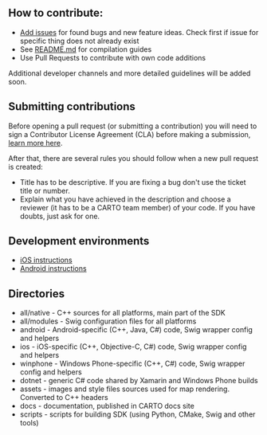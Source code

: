 ## How to contribute:

* [Add issues](https://github.com/CartoDB/mobile-sdk/issues) for found bugs and new feature ideas. Check first if issue for specific thing does not already exist
* See [README.md](https://github.com/CartoDB/mobile-sdk/blob/master/README.md) for compilation guides
* Use Pull Requests to contribute with own code additions

Additional developer channels and more detailed guidelines will be added soon.

## Submitting contributions

Before opening a pull request (or submitting a contribution) you will need to sign a Contributor License Agreement (CLA) before making a submission, [learn more here](https://carto.com/contributing).

After that, there are several rules you should follow when a new pull request is created:

- Title has to be descriptive. If you are fixing a bug don't use the ticket title or number.
- Explain what you have achieved in the description and choose a reviewer (it has to be a CARTO team member) of your code. If you have doubts, just ask for one.

## Development environments

* [iOS instructions](https://github.com/CartoDB/mobile-sdk/tree/master/scripts/ios-dev)
* [Android instructions](https://github.com/CartoDB/mobile-sdk/tree/master/scripts/android-dev)

## Directories

* all/native - C++ sources for all platforms, main part of the SDK
* all/modules - Swig configuration files for all platforms
* android - Android-specific (C++, Java, C#) code, Swig wrapper config and helpers
* ios - iOS-specific (C++, Objective-C, C#) code, Swig wrapper config and helpers
* winphone - Windows Phone-specific (C++, C#) code, Swig wrapper config and helpers
* dotnet - generic C# code shared by Xamarin and Windows Phone builds
* assets - images and style files sources used for map rendering. Converted to C++ headers
* docs - documentation, published in CARTO docs site
* scripts - scripts for building SDK (using Python, CMake, Swig and other tools)
